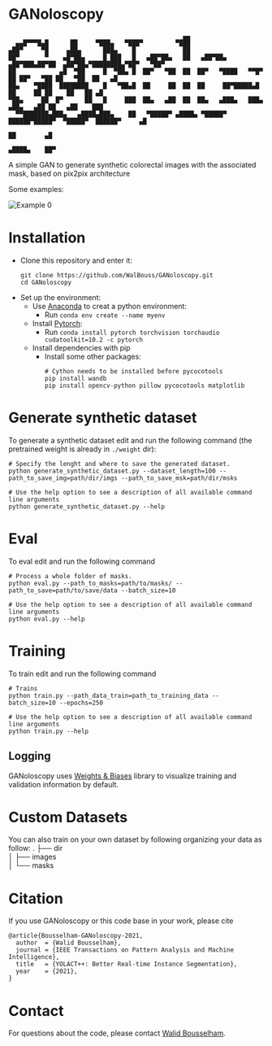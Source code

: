 # **GAN**oloscopy
```
                                                ▄▄                                                      
  ▄▄█▀▀▀█▄█      ██     ▀███▄   ▀███▀         ▀███                                                      
▄██▀     ▀█     ▄██▄      ███▄    █             ██                                                      
██▀       ▀    ▄█▀██▄     █ ███   █   ▄██▀██▄   ██   ▄██▀██▄ ▄██▀███▄██▀██  ▄██▀██▄▀████████▄▀██▀   ▀██▀
██            ▄█  ▀██     █  ▀██▄ █  ██▀   ▀██  ██  ██▀   ▀████   ▀▀█▀  ██ ██▀   ▀██ ██   ▀██  ██   ▄█  
██▄    ▀████  ████████    █   ▀██▄█  ██     ██  ██  ██     ██▀█████▄█      ██     ██ ██    ██   ██ ▄█   
▀██▄     ██  █▀      ██   █     ███  ██▄   ▄██  ██  ██▄   ▄███▄   ███▄    ▄██▄   ▄██ ██   ▄██    ███    
  ▀▀███████▄███▄   ▄████▄███▄    ██   ▀█████▀ ▄████▄ ▀█████▀ ██████▀█████▀  ▀█████▀  ██████▀     ▄█     
                                                                                     ██        ▄█       
                                                                                   ▄████▄    ██▀        

```

A simple GAN to generate synthetic colorectal images with the associated mask, based on pix2pix architecture


Some examples:

![Example 0](data/yolact_example_0.png)


# Installation
 - Clone this repository and enter it:
   ```Shell
   git clone https://github.com/WalBouss/GANoloscopy.git
   cd GANoloscopy
   ```
 - Set up the environment:
   - Use [Anaconda](https://www.anaconda.com/distribution/) to creat a python environment:
     - Run `conda env create --name myenv`
    - Install [Pytorch](https://pytorch.org/get-started/locally/):
      - Run `conda install pytorch torchvision torchaudio cudatoolkit=10.2 -c pytorch`
   - Install dependencies with pip
     - Install some other packages:
       ```Shell
       # Cython needs to be installed before pycocotools
       pip install wandb
       pip install opencv-python pillow pycocotools matplotlib 
       ```
# Generate synthetic dataset
To generate a synthetic dataset edit and run the following command (the pretrained weight is already in `./weight` dir):
```Shell
# Specify the lenght and where to save the generated dataset.
python generate_synthetic_dataset.py --dataset_length=100 --path_to_save_img=path/dir/imgs --path_to_save_msk=path/dir/msks

# Use the help option to see a description of all available command line arguments
python generate_synthetic_dataset.py --help
```

# Eval
To eval edit and run the following command
```Shell
# Process a whole folder of masks.
python eval.py --path_to_masks=path/to/masks/ --path_to_save=path/to/save/data --batch_size=10 

# Use the help option to see a description of all available command line arguments
python eval.py --help
```

# Training
To train edit and run the following command
```Shell
# Trains 
python train.py --path_data_train=path_to_training_data --batch_size=10 --epochs=250

# Use the help option to see a description of all available command line arguments
python train.py --help
```

## Logging
GANoloscopy uses [Weights & Biases](https://wandb.ai/home) library to visualize training and validation information by default.

# Custom Datasets
You can also train on your own dataset by following organizing your data as follow:
    .
    ├── dir                    
    │   ├── images          
    │   └── masks                




# Citation
If you use GANoloscopy or this code base in your work, please cite
```
@article{Bousselham-GANoloscopy-2021,
  author  = {Walid Bousselham},
  journal = {IEEE Transactions on Pattern Analysis and Machine Intelligence}, 
  title   = {YOLACT++: Better Real-time Instance Segmentation}, 
  year    = {2021},
}
```



# Contact
For questions about the code, please contact [Walid Bousselham](bousselh@ohsu.edu).
